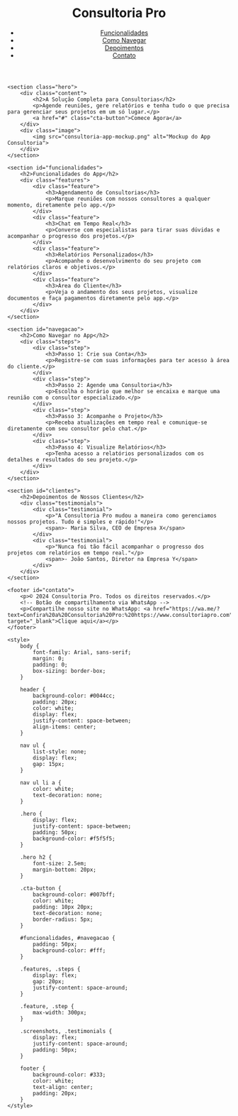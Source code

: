<!DOCTYPE html>
<html lang="pt-BR">
<head>
    <meta charset="UTF-8">
    <meta name="viewport" content="width=device-width, initial-scale=1.0">
    <title>Consultoria Pro - Sua Plataforma de Consultoria</title>
    <link rel="stylesheet" href="styles.css">
</head>
<body>
    <header>
        <div class="logo">
            <h1>Consultoria Pro</h1>
        </div>
        <nav>
            <ul>
                <li><a href="#funcionalidades">Funcionalidades</a></li>
                <li><a href="#navegacao">Como Navegar</a></li>
                <li><a href="#clientes">Depoimentos</a></li>
                <li><a href="#contato">Contato</a></li>
            </ul>
        </nav>
    </header>

    <section class="hero">
        <div class="content">
            <h2>A Solução Completa para Consultorias</h2>
            <p>Agende reuniões, gere relatórios e tenha tudo o que precisa para gerenciar seus projetos em um só lugar.</p>
            <a href="#" class="cta-button">Comece Agora</a>
        </div>
        <div class="image">
            <img src="consultoria-app-mockup.png" alt="Mockup do App Consultoria">
        </div>
    </section>

    <section id="funcionalidades">
        <h2>Funcionalidades do App</h2>
        <div class="features">
            <div class="feature">
                <h3>Agendamento de Consultorias</h3>
                <p>Marque reuniões com nossos consultores a qualquer momento, diretamente pelo app.</p>
            </div>
            <div class="feature">
                <h3>Chat em Tempo Real</h3>
                <p>Converse com especialistas para tirar suas dúvidas e acompanhar o progresso dos projetos.</p>
            </div>
            <div class="feature">
                <h3>Relatórios Personalizados</h3>
                <p>Acompanhe o desenvolvimento do seu projeto com relatórios claros e objetivos.</p>
            </div>
            <div class="feature">
                <h3>Área do Cliente</h3>
                <p>Veja o andamento dos seus projetos, visualize documentos e faça pagamentos diretamente pelo app.</p>
            </div>
        </div>
    </section>

    <section id="navegacao">
        <h2>Como Navegar no App</h2>
        <div class="steps">
            <div class="step">
                <h3>Passo 1: Crie sua Conta</h3>
                <p>Registre-se com suas informações para ter acesso à área do cliente.</p>
            </div>
            <div class="step">
                <h3>Passo 2: Agende uma Consultoria</h3>
                <p>Escolha o horário que melhor se encaixa e marque uma reunião com o consultor especializado.</p>
            </div>
            <div class="step">
                <h3>Passo 3: Acompanhe o Projeto</h3>
                <p>Receba atualizações em tempo real e comunique-se diretamente com seu consultor pelo chat.</p>
            </div>
            <div class="step">
                <h3>Passo 4: Visualize Relatórios</h3>
                <p>Tenha acesso a relatórios personalizados com os detalhes e resultados do seu projeto.</p>
            </div>
        </div>
    </section>

    <section id="clientes">
        <h2>Depoimentos de Nossos Clientes</h2>
        <div class="testimonials">
            <div class="testimonial">
                <p>"A Consultoria Pro mudou a maneira como gerenciamos nossos projetos. Tudo é simples e rápido!"</p>
                <span>- Maria Silva, CEO de Empresa X</span>
            </div>
            <div class="testimonial">
                <p>"Nunca foi tão fácil acompanhar o progresso dos projetos com relatórios em tempo real."</p>
                <span>- João Santos, Diretor na Empresa Y</span>
            </div>
        </div>
    </section>

    <footer id="contato">
        <p>© 2024 Consultoria Pro. Todos os direitos reservados.</p>
        <!-- Botão de compartilhamento via WhatsApp -->
        <p>Compartilhe nosso site no WhatsApp: <a href="https://wa.me/?text=Confira%20a%20Consultoria%20Pro:%20https://www.consultoriapro.com" target="_blank">Clique aqui</a></p>
    </footer>

    <style>
        body {
            font-family: Arial, sans-serif;
            margin: 0;
            padding: 0;
            box-sizing: border-box;
        }

        header {
            background-color: #0044cc;
            padding: 20px;
            color: white;
            display: flex;
            justify-content: space-between;
            align-items: center;
        }

        nav ul {
            list-style: none;
            display: flex;
            gap: 15px;
        }

        nav ul li a {
            color: white;
            text-decoration: none;
        }

        .hero {
            display: flex;
            justify-content: space-between;
            padding: 50px;
            background-color: #f5f5f5;
        }

        .hero h2 {
            font-size: 2.5em;
            margin-bottom: 20px;
        }

        .cta-button {
            background-color: #007bff;
            color: white;
            padding: 10px 20px;
            text-decoration: none;
            border-radius: 5px;
        }

        #funcionalidades, #navegacao {
            padding: 50px;
            background-color: #fff;
        }

        .features, .steps {
            display: flex;
            gap: 20px;
            justify-content: space-around;
        }

        .feature, .step {
            max-width: 300px;
        }

        .screenshots, .testimonials {
            display: flex;
            justify-content: space-around;
            padding: 50px;
        }

        footer {
            background-color: #333;
            color: white;
            text-align: center;
            padding: 20px;
        }
    </style>
</body>
</html>
